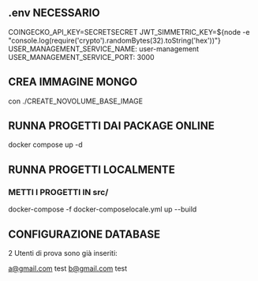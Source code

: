 ## .env NECESSARIO
COINGECKO_API_KEY=SECRETSECRET
JWT_SIMMETRIC_KEY=${node -e "console.log(require('crypto').randomBytes(32).toString('hex'))"}
USER_MANAGEMENT_SERVICE_NAME: user-management
USER_MANAGEMENT_SERVICE_PORT: 3000

## CREA IMMAGINE MONGO
con ./CREATE_NOVOLUME_BASE_IMAGE

## RUNNA PROGETTI DAI PACKAGE ONLINE
docker compose up -d

## RUNNA PROGETTI LOCALMENTE

### METTI I PROGETTI IN src/

docker-compose -f docker-composelocale.yml up --build

## CONFIGURAZIONE DATABASE
2 Utenti di prova sono già inseriti:

a@gmail.com test
b@gmail.com test